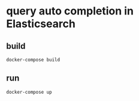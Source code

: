 # query auto completion in Elasticsearch

## build

```shell
docker-compose build
```

## run

```shell
docker-compose up
```
